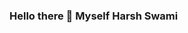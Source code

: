 ### Hello there 👋 Myself Harsh Swami

<!--
**kumarharsh007/kumarharsh007** is a ✨ _special_ ✨ repository because its `README.md` (this file) appears on your GitHub profile.

Here are some ideas to get you started:

- 🔭 I’m currently working on Netcracker
- 🌱 I’m currently learning Data Engineering
- 👯 I’m looking to collaborate on Data Engineer projects
- 🤔 I’m looking for help with 'How to do transition fron QA to DE
- 💬 Ask me about SQL and QA
- 📫 How to reach me: sk.harshswami007@gmail.com
- 😄 Pronouns: ...
- ⚡ Fun fact: ...
-->
